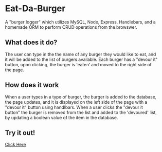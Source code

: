 # Eat-Da-Burger
A "burger logger" which utilizes MySQL, Node, Express, Handlebars, and a homemade ORM to perform CRUD operations from the browswer. 

## What does it do?
The user can type in the the name of any burger they would like to eat, and it will be added to the list of burgers available. Each burger has a "devour it" button, upon clicking, the burger is 'eaten' and moved to the right side of the page. 

## How does it work
When a user types in a type of burger, the burger is added to the database, the page updates, and it is displayed on the left side of the page with a "devour it" button using handlbars. 
When a user clicks the "devour it button" the burger is removed from the list and added to the 'devoured' list, by updating a boolean value of the item in the database. 

## Try it out!
[Click Here](https://polar-wildwood-78959.herokuapp.com)
